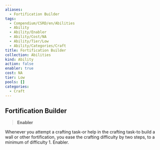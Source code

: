 ```yaml
---
aliases:
  - Fortification Builder
tags:
  - Compendium/CSRD/en/Abilities
  - Ability
  - Ability/Enabler
  - Ability/Cost/NA
  - Ability/Tier/Low
  - Ability/Categories/Craft
title: Fortification Builder
collection: Abilities
kind: Ability
action: false
enabler: true
cost: NA
tier: Low
pools: []
categories:
  - Craft
---
```

## Fortification Builder  
>**Enabler**
  
Whenever you attempt a crafting task-or help in the crafting task-to build a wall or other fortification, you ease the crafting difficulty by two steps, to a minimum of difficulty 1. Enabler.